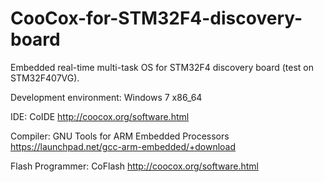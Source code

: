 CooCox-for-STM32F4-discovery-board
==================================
Embedded real-time multi-task OS for STM32F4 discovery board (test on STM32F407VG).

Development environment: Windows 7 x86_64

IDE: CoIDE 
	http://coocox.org/software.html

Compiler: GNU Tools for ARM Embedded Processors 
	https://launchpad.net/gcc-arm-embedded/+download

Flash Programmer: CoFlash
	http://coocox.org/software.html